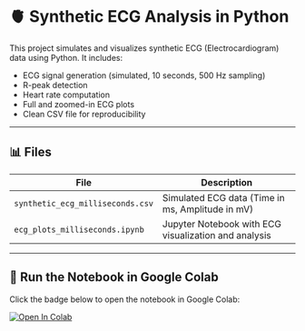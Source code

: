 # 🫀 Synthetic ECG Analysis in Python

This project simulates and visualizes synthetic ECG (Electrocardiogram) data using Python. It includes:

- ECG signal generation (simulated, 10 seconds, 500 Hz sampling)
- R-peak detection
- Heart rate computation
- Full and zoomed-in ECG plots
- Clean CSV file for reproducibility

---

## 📊 Files

| File | Description |
|------|-------------|
| `synthetic_ecg_milliseconds.csv` | Simulated ECG data (Time in ms, Amplitude in mV) |
| `ecg_plots_milliseconds.ipynb`   | Jupyter Notebook with ECG visualization and analysis |

---

## 🚀 Run the Notebook in Google Colab

Click the badge below to open the notebook in Google Colab:

[![Open In Colab](https://colab.research.google.com/assets/colab-badge.svg)](https://colab.research.google.com/drive/1nQjHJ3HrvZeW5fLSW2ogx3uM4DZ4vSTp?usp=sharing)

